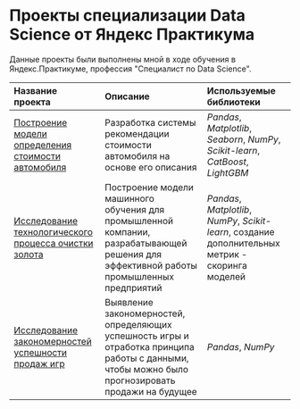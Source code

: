# Проекты специализации Data Science от Яндекс Практикума
Данные проекты были выполнены мной в ходе обучения в Яндекс.Практикуме, профессия "Специалист по Data Science".

| Название проекта | Описание | Используемые библиотеки | 
| :---------------------- | :---------------------- | :---------------------- |
| [Построение модели определения стоимости автомобиля](car_price_project) | Разработка системы рекомендации стоимости автомобиля на основе его описания | *Pandas*, *Matplotlib*, *Seaborn*, *NumPy*, *Scikit-learn*, *CatBoost*, *LightGBM*|
| [Исследование технологического процесса очистки золота](gold_recovery_project) | Построение модели машинного обучения для промышленной компании, разрабатывающей решения для эффективной работы промышленных предприятий| *Pandas*, *Matplotlib*, *NumPy*, *Scikit-learn*, создание дополнительных метрик - скоринга моделей |
| [Исследование закономерностей успешности продаж игр](game_industry_project) | Выявление закономерностей, определяющих успешность игры и отработка принципа работы с данными, чтобы можно было прогнозировать продажи на будущее | *Pandas*, *NumPy*|
